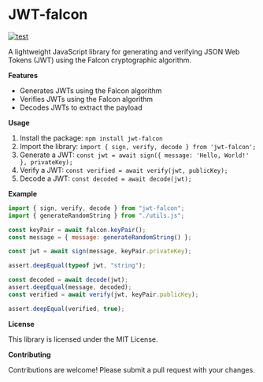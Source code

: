# JWT-falcon

[![test](https://github.com/johnb8005/jwt-ntru/actions/workflows/test.yml/badge.svg)](https://github.com/johnb8005/jwt-ntru/actions/workflows/test.yml)

A lightweight JavaScript library for generating and verifying JSON Web Tokens (JWT) using the Falcon cryptographic algorithm.

**Features**

- Generates JWTs using the Falcon algorithm
- Verifies JWTs using the Falcon algorithm
- Decodes JWTs to extract the payload

**Usage**

1. Install the package: `npm install jwt-falcon`
2. Import the library: `import { sign, verify, decode } from 'jwt-falcon';`
3. Generate a JWT: `const jwt = await sign({ message: 'Hello, World!' }, privateKey);`
4. Verify a JWT: `const verified = await verify(jwt, publicKey);`
5. Decode a JWT: `const decoded = await decode(jwt);`

**Example**

```javascript
import { sign, verify, decode } from "jwt-falcon";
import { generateRandomString } from "./utils.js";

const keyPair = await falcon.keyPair();
const message = { message: generateRandomString() };

const jwt = await sign(message, keyPair.privateKey);

assert.deepEqual(typeof jwt, "string");

const decoded = await decode(jwt);
assert.deepEqual(message, decoded);
const verified = await verify(jwt, keyPair.publicKey);

assert.deepEqual(verified, true);
```

**License**

This library is licensed under the MIT License.

**Contributing**

Contributions are welcome! Please submit a pull request with your changes.
